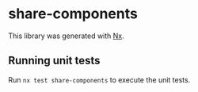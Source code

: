 # share-components

This library was generated with [Nx](https://nx.dev).

## Running unit tests

Run `nx test share-components` to execute the unit tests.
